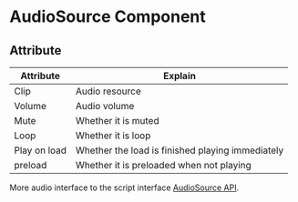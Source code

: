 # AudioSource Component

## Attribute

Attribute           | Explain
--                  | --
Clip                | Audio resource
Volume              | Audio volume
Mute                | Whether it is muted
Loop                | Whether it is loop
Play on load        | Whether the load is finished playing immediately
preload             | Whether it is preloaded when not playing

More audio interface to the script interface [AudioSource API](../../../api/en/classes/AudioSource.html).